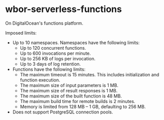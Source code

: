 # wbor-serverless-functions

On DigitalOcean's functions platform.

Imposed limits:

- Up to 10 namespaces. Namespaces have the following limits:
  - Up to 120 concurrent functions.
  - Up to 600 invocations per minute.
  - Up to 256 KB of logs per invocation.
  - Up to 3 days of log retention.
- Functions have the following limits:
  - The maximum timeout is 15 minutes. This includes initialization and function execution.
  - The maximum size of input parameters is 1 MB.
  - The maximum size of result responses is 1 MB.
  - The maximum size of the built function is 48 MB.
  - The maximum build time for remote builds is 2 minutes.
  - Memory is limited from 128 MB – 1 GB, defaulting to 256 MB.
- Does not support PostgreSQL connection pools.
